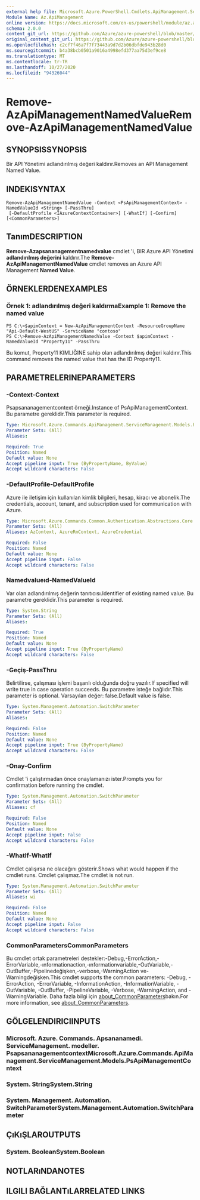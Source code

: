 ```yaml
---
external help file: Microsoft.Azure.PowerShell.Cmdlets.ApiManagement.ServiceManagement.dll-Help.xml
Module Name: Az.ApiManagement
online version: https://docs.microsoft.com/en-us/powershell/module/az.apimanagement/remove-azapimanagementnamedvalue
schema: 2.0.0
content_git_url: https://github.com/Azure/azure-powershell/blob/master/src/ApiManagement/ApiManagement/help/Remove-AzApiManagementNamedValue.md
original_content_git_url: https://github.com/Azure/azure-powershell/blob/master/src/ApiManagement/ApiManagement/help/Remove-AzApiManagementNamedValue.md
ms.openlocfilehash: c2cf7f46a7f7f73443a9d7d2b06dbfde943b28d0
ms.sourcegitcommit: b4a38bcb0501a9016a4998efd377aa75d3ef9ce8
ms.translationtype: MT
ms.contentlocale: tr-TR
ms.lasthandoff: 10/27/2020
ms.locfileid: "94326044"
---
```

# <span data-ttu-id="d0b33-101">Remove-AzApiManagementNamedValue</span><span class="sxs-lookup"><span data-stu-id="d0b33-101">Remove-AzApiManagementNamedValue</span></span>

## <span data-ttu-id="d0b33-102">SYNOPSIS</span><span class="sxs-lookup"><span data-stu-id="d0b33-102">SYNOPSIS</span></span>
<span data-ttu-id="d0b33-103">Bir API Yönetimi adlandırılmış değeri kaldırır.</span><span class="sxs-lookup"><span data-stu-id="d0b33-103">Removes an API Management Named Value.</span></span>

## <span data-ttu-id="d0b33-104">INDEKI</span><span class="sxs-lookup"><span data-stu-id="d0b33-104">SYNTAX</span></span>

```
Remove-AzApiManagementNamedValue -Context <PsApiManagementContext> -NamedValueId <String> [-PassThru]
 [-DefaultProfile <IAzureContextContainer>] [-WhatIf] [-Confirm] [<CommonParameters>]
```

## <span data-ttu-id="d0b33-105">Tanım</span><span class="sxs-lookup"><span data-stu-id="d0b33-105">DESCRIPTION</span></span>
<span data-ttu-id="d0b33-106">**Remove-Azapsananagementnamedvalue** cmdlet 'i, BIR Azure API Yönetimi **adlandırılmış değerini** kaldırır.</span><span class="sxs-lookup"><span data-stu-id="d0b33-106">The **Remove-AzApiManagementNamedValue** cmdlet removes an Azure API Management **Named Value**.</span></span>

## <span data-ttu-id="d0b33-107">ÖRNEKLERDEN</span><span class="sxs-lookup"><span data-stu-id="d0b33-107">EXAMPLES</span></span>

### <span data-ttu-id="d0b33-108">Örnek 1: adlandırılmış değeri kaldırma</span><span class="sxs-lookup"><span data-stu-id="d0b33-108">Example 1: Remove the named value</span></span>
```
PS C:\>$apimContext = New-AzApiManagementContext -ResourceGroupName "Api-Default-WestUS" -ServiceName "contoso"
PS C:\>Remove-AzApiManagementNamedValue -Context $apimContext -NamedValueId "Property11" -PassThru
```

<span data-ttu-id="d0b33-109">Bu komut, Property11 KIMLIĞINE sahip olan adlandırılmış değeri kaldırır.</span><span class="sxs-lookup"><span data-stu-id="d0b33-109">This command removes the named value that has the ID Property11.</span></span>

## <span data-ttu-id="d0b33-110">PARAMETRELERINE</span><span class="sxs-lookup"><span data-stu-id="d0b33-110">PARAMETERS</span></span>

### <span data-ttu-id="d0b33-111">-Context</span><span class="sxs-lookup"><span data-stu-id="d0b33-111">-Context</span></span>
<span data-ttu-id="d0b33-112">Psapsananagementcontext örneği.</span><span class="sxs-lookup"><span data-stu-id="d0b33-112">Instance of PsApiManagementContext.</span></span>
<span data-ttu-id="d0b33-113">Bu parametre gereklidir.</span><span class="sxs-lookup"><span data-stu-id="d0b33-113">This parameter is required.</span></span>

```yaml
Type: Microsoft.Azure.Commands.ApiManagement.ServiceManagement.Models.PsApiManagementContext
Parameter Sets: (All)
Aliases:

Required: True
Position: Named
Default value: None
Accept pipeline input: True (ByPropertyName, ByValue)
Accept wildcard characters: False
```

### <span data-ttu-id="d0b33-114">-DefaultProfile</span><span class="sxs-lookup"><span data-stu-id="d0b33-114">-DefaultProfile</span></span>
<span data-ttu-id="d0b33-115">Azure ile iletişim için kullanılan kimlik bilgileri, hesap, kiracı ve abonelik.</span><span class="sxs-lookup"><span data-stu-id="d0b33-115">The credentials, account, tenant, and subscription used for communication with Azure.</span></span>

```yaml
Type: Microsoft.Azure.Commands.Common.Authentication.Abstractions.Core.IAzureContextContainer
Parameter Sets: (All)
Aliases: AzContext, AzureRmContext, AzureCredential

Required: False
Position: Named
Default value: None
Accept pipeline input: False
Accept wildcard characters: False
```

### <span data-ttu-id="d0b33-116">Namedvalueıd</span><span class="sxs-lookup"><span data-stu-id="d0b33-116">-NamedValueId</span></span>
<span data-ttu-id="d0b33-117">Var olan adlandırılmış değerin tanıtıcısı.</span><span class="sxs-lookup"><span data-stu-id="d0b33-117">Identifier of existing named value.</span></span>
<span data-ttu-id="d0b33-118">Bu parametre gereklidir.</span><span class="sxs-lookup"><span data-stu-id="d0b33-118">This parameter is required.</span></span>

```yaml
Type: System.String
Parameter Sets: (All)
Aliases:

Required: True
Position: Named
Default value: None
Accept pipeline input: True (ByPropertyName)
Accept wildcard characters: False
```

### <span data-ttu-id="d0b33-119">-Geçiş</span><span class="sxs-lookup"><span data-stu-id="d0b33-119">-PassThru</span></span>
<span data-ttu-id="d0b33-120">Belirtilirse, çalışması işlemi başarılı olduğunda doğru yazılır.</span><span class="sxs-lookup"><span data-stu-id="d0b33-120">If specified will write true in case operation succeeds.</span></span>
<span data-ttu-id="d0b33-121">Bu parametre isteğe bağlıdır.</span><span class="sxs-lookup"><span data-stu-id="d0b33-121">This parameter is optional.</span></span>
<span data-ttu-id="d0b33-122">Varsayılan değer: false.</span><span class="sxs-lookup"><span data-stu-id="d0b33-122">Default value is false.</span></span>

```yaml
Type: System.Management.Automation.SwitchParameter
Parameter Sets: (All)
Aliases:

Required: False
Position: Named
Default value: None
Accept pipeline input: True (ByPropertyName)
Accept wildcard characters: False
```

### <span data-ttu-id="d0b33-123">-Onay</span><span class="sxs-lookup"><span data-stu-id="d0b33-123">-Confirm</span></span>
<span data-ttu-id="d0b33-124">Cmdlet 'i çalıştırmadan önce onaylamanızı ister.</span><span class="sxs-lookup"><span data-stu-id="d0b33-124">Prompts you for confirmation before running the cmdlet.</span></span>

```yaml
Type: System.Management.Automation.SwitchParameter
Parameter Sets: (All)
Aliases: cf

Required: False
Position: Named
Default value: None
Accept pipeline input: False
Accept wildcard characters: False
```

### <span data-ttu-id="d0b33-125">-WhatIf</span><span class="sxs-lookup"><span data-stu-id="d0b33-125">-WhatIf</span></span>
<span data-ttu-id="d0b33-126">Cmdlet çalışırsa ne olacağını gösterir.</span><span class="sxs-lookup"><span data-stu-id="d0b33-126">Shows what would happen if the cmdlet runs.</span></span>
<span data-ttu-id="d0b33-127">Cmdlet çalışmaz.</span><span class="sxs-lookup"><span data-stu-id="d0b33-127">The cmdlet is not run.</span></span>

```yaml
Type: System.Management.Automation.SwitchParameter
Parameter Sets: (All)
Aliases: wi

Required: False
Position: Named
Default value: None
Accept pipeline input: False
Accept wildcard characters: False
```

### <span data-ttu-id="d0b33-128">CommonParameters</span><span class="sxs-lookup"><span data-stu-id="d0b33-128">CommonParameters</span></span>
<span data-ttu-id="d0b33-129">Bu cmdlet ortak parametreleri destekler:-Debug,-ErrorAction,-ErrorVariable,-ınformationaction,-ınformationvariable,-OutVariable,-OutBuffer,-Pipelinedeğişken,-verbose,-WarningAction ve-Warningdeğişken.</span><span class="sxs-lookup"><span data-stu-id="d0b33-129">This cmdlet supports the common parameters: -Debug, -ErrorAction, -ErrorVariable, -InformationAction, -InformationVariable, -OutVariable, -OutBuffer, -PipelineVariable, -Verbose, -WarningAction, and -WarningVariable.</span></span> <span data-ttu-id="d0b33-130">Daha fazla bilgi için [about_CommonParameters](http://go.microsoft.com/fwlink/?LinkID=113216)bakın.</span><span class="sxs-lookup"><span data-stu-id="d0b33-130">For more information, see [about_CommonParameters](http://go.microsoft.com/fwlink/?LinkID=113216).</span></span>

## <span data-ttu-id="d0b33-131">GÖLGELENDIRICI</span><span class="sxs-lookup"><span data-stu-id="d0b33-131">INPUTS</span></span>

### <span data-ttu-id="d0b33-132">Microsoft. Azure. Commands. Apsananamedi. ServiceManagement. modeller. Psapsananagementcontext</span><span class="sxs-lookup"><span data-stu-id="d0b33-132">Microsoft.Azure.Commands.ApiManagement.ServiceManagement.Models.PsApiManagementContext</span></span>

### <span data-ttu-id="d0b33-133">System. String</span><span class="sxs-lookup"><span data-stu-id="d0b33-133">System.String</span></span>

### <span data-ttu-id="d0b33-134">System. Management. Automation. SwitchParameter</span><span class="sxs-lookup"><span data-stu-id="d0b33-134">System.Management.Automation.SwitchParameter</span></span>

## <span data-ttu-id="d0b33-135">ÇıKıŞLAR</span><span class="sxs-lookup"><span data-stu-id="d0b33-135">OUTPUTS</span></span>

### <span data-ttu-id="d0b33-136">System. Boolean</span><span class="sxs-lookup"><span data-stu-id="d0b33-136">System.Boolean</span></span>

## <span data-ttu-id="d0b33-137">NOTLARıNDA</span><span class="sxs-lookup"><span data-stu-id="d0b33-137">NOTES</span></span>

## <span data-ttu-id="d0b33-138">ILGILI BAĞLANTıLAR</span><span class="sxs-lookup"><span data-stu-id="d0b33-138">RELATED LINKS</span></span>
